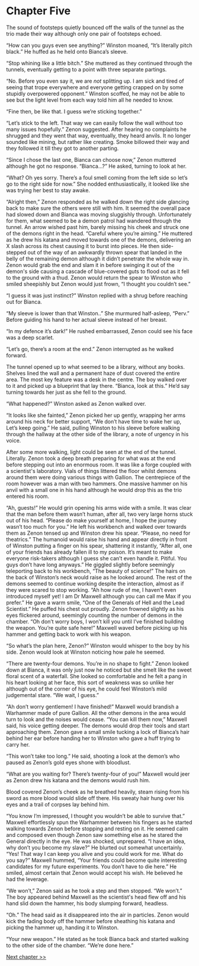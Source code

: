 # Chapter Five

The sound of footsteps quietly bounced off the walls of the tunnel as the trio made their way although only one pair of footsteps echoed.

“How can you guys even see anything?” Winston moaned, “It’s literally pitch black.” He huffed as he held onto Bianca’s sleeve.

“Stop whining like a little bitch.” She muttered as they continued through the tunnels, eventually getting to a point with three separate partings.

“No. Before you even say it, we are _not_ splitting up. I am sick and tired of seeing that trope everywhere and everyone getting crapped on by some stupidly overpowered opponent.” Winston scoffed, he may not be able to see but the light level from each way told him all he needed to know. 

“Fine then, be like that. I guess we’re sticking together.”

“Let’s stick to the left. That way we can easily follow the wall without too many issues hopefully.” Zenon suggested. After hearing no complaints he shrugged and they went that way, eventually, they heard anvils. It no longer sounded like mining, but rather like creating. Smoke billowed their way and they followed it till they got to another parting.

“Since I chose the last one, Bianca can choose now,” Zenon muttered although he got no response. “Bianca…?” He asked, turning to look at her.

“What? Oh yes sorry. There’s a foul smell coming from the left side so let’s go to the right side for now.” She nodded enthusiastically, it looked like she was trying her best to stay awake.

“Alright then,” Zenon responded as he walked down the right side glancing back to make sure the others were still with him. It seemed the overall pace had slowed down and Bianca was moving sluggishly through. Unfortunately for them, what seemed to be a demon patrol had wandered through the tunnel. An arrow wished past him, barely missing his cheek and struck one of the demons right in the head. “Careful where you’re aiming.” He muttered as he drew his katana and moved towards one of the demons, delivering an X slash across its chest causing it to burst into pieces. He then side-stepped out of the way of an awkwardly thrown spear that landed in the belly of the remaining demon although it didn’t penetrate the whole way in. Zenon would grab the end and slam it in before swinging it out of the demon's side causing a cascade of blue-covered guts to flood out as it fell to the ground with a thud. Zenon would return the spear to Winston who smiled sheepishly but Zenon would just frown, “I thought you couldn’t see.”

“I guess it was just instinct?” Winston replied with a shrug before reaching out for Bianca.

“My sleeve is lower than that Winston..” She murmured half-asleep, “Perv.” Before guiding his hand to her actual sleeve instead of her breast. 

“In my defence it’s dark!” He rushed embarrassed, Zenon could see his face was a deep scarlet.

“Let’s go, there’s a room at the end.” Zenon interrupted as he walked forward. 

The tunnel opened up to what seemed to be a library, without any books. Shelves lined the wall and a permanent haze of dust covered the entire area. The most key feature was a desk in the centre. The boy walked over to it and picked up a blueprint that lay there. “Bianca, look at this.” He’d say turning towards her just as she fell to the ground.

“What happened?” Winston asked as Zenon walked over.

“It looks like she fainted,” Zenon picked her up gently, wrapping her arms around his neck for better support, “We don’t have time to wake her up, Let’s keep going.” He said, pulling Winston to his sleeve before walking through the hallway at the other side of the library, a note of urgency in his voice. 

After some more walking, light could be seen at the end of the tunnel. Literally. Zenon took a deep breath preparing for what was at the end before stepping out into an enormous room. It was like a forge coupled with a scientist's laboratory. Vials of things littered the floor whilst demons around them were doing various things with Gallion. The centrepiece of the room however was a man with two hammers. One massive hammer on his anvil with a small one in his hand although he would drop this as the trio entered his room.

“Ah, guests!” He would grin opening his arms wide with a smile. It was clear that the man before them wasn’t human, after all, two very large horns stuck out of his head. “Please do make yourself at home, I hope the journey wasn’t too much for you.” He left his workbench and walked over towards them as Zenon tensed up and Winston drew his spear. “Please, no need for theatrics.” The humanoid would raise his hand and appear directly in front of Winston putting a finger on his spear, shattering it instantly, “After all, one of your friends has already fallen ill to my poison. It’s meant to make everyone risk-takers although I guess she can’t even handle it. Pitiful. You guys don’t have long anyways.” He giggled slightly before seemingly teleporting back to his workbench, “The beauty of science!” The hairs on the back of Winston’s neck would raise as he looked around. The rest of the demons seemed to continue working despite the interaction, almost as if they were scared to stop working. “Ah how rude of me, I haven’t even introduced myself yet! I am Dr Maxwell although you can call me Max if you prefer.” He gave a warm smile, “One of the Generals of Hell and the Lead Scientist.” He puffed his chest out proudly. Zenon frowned slightly as his eyes flickered around, seemingly counting the number of demons in the chamber. “Oh don’t worry boys, I won’t kill you until I’ve finished building the weapon. You’re quite safe here!” Maxwell waved before picking up his hammer and getting back to work with his weapon.

“So what’s the plan here, Zenon?” Winston would whisper to the boy by his side. Zenon would look at Winston noticing how pale he seemed.

“There are twenty-four demons. You’re in no shape to fight.” Zenon looked down at Bianca, it was only just now he noticed but she smelt like the sweet floral scent of a waterfall. She looked so comfortable and he felt a pang in his heart looking at her face, this sort of weakness was so unlike her although out of the corner of his eye, he could feel Winston’s mild judgemental stare. “We wait, I guess.”

“Ah don’t worry gentlemen! I have finished!” Maxwell would brandish a Warhammer made of pure Gallion. All the other demons in the area would turn to look and the noises would cease. “You can kill them now,” Maxwell said, his voice getting deeper. The demons would drop their tools and start approaching them. Zenon gave a small smile tucking a lock of Bianca’s hair behind her ear before handing her to Winston who gave a huff trying to carry her.

“This won’t take too long.” He said, shooting a look at the demon’s who paused as Zenon’s gold eyes shone with bloodlust.

“What are you waiting for? There’s twenty-four of you!” Maxwell would jeer as Zenon drew his katana and the demons would rush him. 

Blood covered Zenon’s cheek as he breathed heavily, steam rising from his sword as more blood would slide off there. His sweaty hair hung over his eyes and a trail of corpses lay behind him.

“You know I’m impressed, I thought you wouldn’t be able to survive that.” Maxwell effortlessly spun the Warhammer between his fingers as he started walking towards Zenon before stopping and resting on it. He seemed calm and composed even though Zenon saw something else as he stared the General directly in the eye. He was shocked, unprepared. “I have an idea, why don’t you become my slave?” He blurted out somewhat uncertainly. “Yes! That way I can keep you alive and you could work for me. What do you say?” Maxwell hummed, “Your friends could become quite interesting candidates for my future experiments. You don’t have to die here.” He smiled, almost certain that Zenon would accept his wish. He believed he had the leverage.

“We won’t,” Zenon said as he took a step and then stopped. “We won’t.” The boy appeared behind Maxwell as the scientist's head flew off and his hand slid down the hammer, his body slumping forward, headless.

“Oh.” The head said as it disappeared into the air in particles. Zenon would kick the fading body off the hammer before sheathing his katana and picking the hammer up, handing it to Winston. 

“Your new weapon.” He stated as he took Bianca back and started walking to the other side of the chamber. “We’re done here.”

[Next chapter >>](<Chapter 6.md>)
